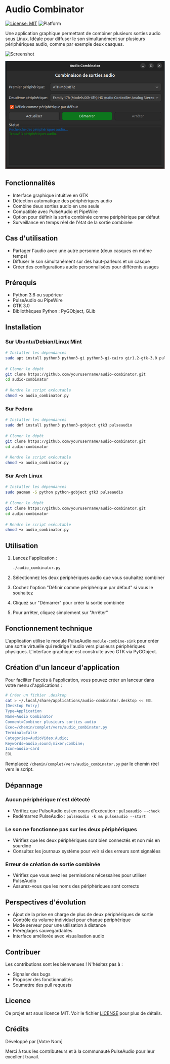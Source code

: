 # Audio Combinator

[![License: MIT](https://img.shields.io/badge/License-MIT-blue.svg)](https://opensource.org/licenses/MIT)
![Platform](https://img.shields.io/badge/platform-Linux-green.svg)

Une application graphique permettant de combiner plusieurs sorties audio sous Linux. Idéale pour diffuser le son simultanément sur plusieurs périphériques audio, comme par exemple deux casques.

![Screenshot](https://github.com/yourusername/audio-combinator/raw/main/screenshots/main.png)

![alt text](image.png)

## Fonctionnalités

- Interface graphique intuitive en GTK
- Détection automatique des périphériques audio
- Combine deux sorties audio en une seule
- Compatible avec PulseAudio et PipeWire
- Option pour définir la sortie combinée comme périphérique par défaut
- Surveillance en temps réel de l'état de la sortie combinée

## Cas d'utilisation

- Partager l'audio avec une autre personne (deux casques en même temps)
- Diffuser le son simultanément sur des haut-parleurs et un casque
- Créer des configurations audio personnalisées pour différents usages

## Prérequis

- Python 3.6 ou supérieur
- PulseAudio ou PipeWire
- GTK 3.0
- Bibliothèques Python : PyGObject, GLib

## Installation

### Sur Ubuntu/Debian/Linux Mint
```bash
# Installer les dépendances
sudo apt install python3 python3-gi python3-gi-cairo gir1.2-gtk-3.0 pulseaudio

# Cloner le dépôt
git clone https://github.com/yourusername/audio-combinator.git
cd audio-combinator

# Rendre le script exécutable
chmod +x audio_combinator.py
```

### Sur Fedora
```bash
# Installer les dépendances
sudo dnf install python3 python3-gobject gtk3 pulseaudio

# Cloner le dépôt
git clone https://github.com/yourusername/audio-combinator.git
cd audio-combinator

# Rendre le script exécutable
chmod +x audio_combinator.py
```

### Sur Arch Linux
```bash
# Installer les dépendances
sudo pacman -S python python-gobject gtk3 pulseaudio

# Cloner le dépôt
git clone https://github.com/yourusername/audio-combinator.git
cd audio-combinator

# Rendre le script exécutable
chmod +x audio_combinator.py
```

## Utilisation

1. Lancez l'application :
   ```bash
   ./audio_combinator.py
   ```

2. Sélectionnez les deux périphériques audio que vous souhaitez combiner
3. Cochez l'option "Définir comme périphérique par défaut" si vous le souhaitez
4. Cliquez sur "Démarrer" pour créer la sortie combinée
5. Pour arrêter, cliquez simplement sur "Arrêter"

## Fonctionnement technique

L'application utilise le module PulseAudio `module-combine-sink` pour créer une sortie virtuelle qui redirige l'audio vers plusieurs périphériques physiques. L'interface graphique est construite avec GTK via PyGObject.

## Création d'un lanceur d'application

Pour faciliter l'accès à l'application, vous pouvez créer un lanceur dans votre menu d'applications :

```bash
# Créer un fichier .desktop
cat > ~/.local/share/applications/audio-combinator.desktop << EOL
[Desktop Entry]
Type=Application
Name=Audio Combinator
Comment=Combiner plusieurs sorties audio
Exec=/chemin/complet/vers/audio_combinator.py
Terminal=false
Categories=AudioVideo;Audio;
Keywords=audio;sound;mixer;combine;
Icon=audio-card
EOL
```

Remplacez `/chemin/complet/vers/audio_combinator.py` par le chemin réel vers le script.

## Dépannage

### Aucun périphérique n'est détecté
- Vérifiez que PulseAudio est en cours d'exécution : `pulseaudio --check`
- Redémarrez PulseAudio : `pulseaudio -k && pulseaudio --start`

### Le son ne fonctionne pas sur les deux périphériques
- Vérifiez que les deux périphériques sont bien connectés et non mis en sourdine
- Consultez les journaux système pour voir si des erreurs sont signalées

### Erreur de création de sortie combinée
- Vérifiez que vous avez les permissions nécessaires pour utiliser PulseAudio
- Assurez-vous que les noms des périphériques sont corrects

## Perspectives d'évolution

- Ajout de la prise en charge de plus de deux périphériques de sortie
- Contrôle du volume individuel pour chaque périphérique
- Mode serveur pour une utilisation à distance
- Préréglages sauvegardables
- Interface améliorée avec visualisation audio

## Contribuer

Les contributions sont les bienvenues ! N'hésitez pas à :
- Signaler des bugs
- Proposer des fonctionnalités
- Soumettre des pull requests

## Licence

Ce projet est sous licence MIT. Voir le fichier [LICENSE](LICENSE) pour plus de détails.

## Crédits

Développé par [Votre Nom]

Merci à tous les contributeurs et à la communauté PulseAudio pour leur excellent travail.